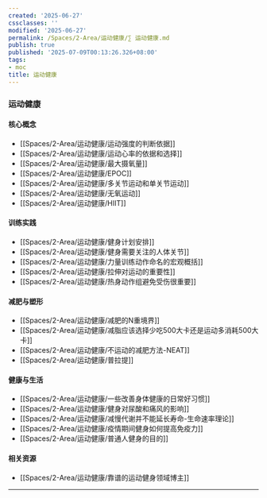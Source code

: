```yaml
---
created: '2025-06-27'
cssclasses: ''
modified: '2025-06-27'
permalink: /Spaces/2-Area/运动健康/∑ 运动健康.md
publish: true
published: '2025-07-09T00:13:26.326+08:00'
tags:
- moc
title: 运动健康
---
```

### 运动健康

#### 核心概念

- [[Spaces/2-Area/运动健康/运动强度的判断依据]]
- [[Spaces/2-Area/运动健康/运动心率的依据和选择]]
- [[Spaces/2-Area/运动健康/最大摄氧量]]
- [[Spaces/2-Area/运动健康/EPOC]]
- [[Spaces/2-Area/运动健康/多关节运动和单关节运动]]
- [[Spaces/2-Area/运动健康/无氧运动]]
- [[Spaces/2-Area/运动健康/HIIT]]

#### 训练实践

- [[Spaces/2-Area/运动健康/健身计划安排]]
- [[Spaces/2-Area/运动健康/健身需要关注的人体关节]]
- [[Spaces/2-Area/运动健康/力量训练动作命名的宏观概括]]
- [[Spaces/2-Area/运动健康/拉伸对运动的重要性]]
- [[Spaces/2-Area/运动健康/热身动作组避免受伤很重要]]

#### 减肥与塑形

- [[Spaces/2-Area/运动健康/减肥的N重境界]]
- [[Spaces/2-Area/运动健康/减脂应该选择少吃500大卡还是运动多消耗500大卡]]
- [[Spaces/2-Area/运动健康/不运动的减肥方法-NEAT]]
- [[Spaces/2-Area/运动健康/普拉提]]

#### 健康与生活

- [[Spaces/2-Area/运动健康/一些改善身体健康的日常好习惯]]
- [[Spaces/2-Area/运动健康/健身对尿酸和痛风的影响]]
- [[Spaces/2-Area/运动健康/减慢代谢并不能延长寿命-生命速率理论]]
- [[Spaces/2-Area/运动健康/疫情期间健身如何提高免疫力]]
- [[Spaces/2-Area/运动健康/普通人健身的目的]]

#### 相关资源

- [[Spaces/2-Area/运动健康/靠谱的运动健身领域博主]]

---
